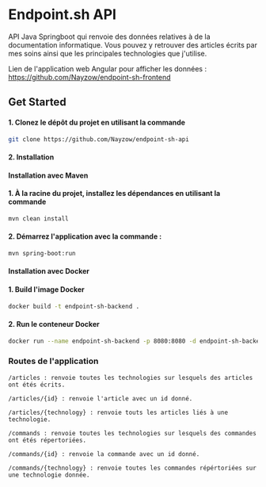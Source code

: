 # Endpoint.sh API

API Java Springboot qui renvoie des données relatives à de la documentation informatique.
Vous pouvez y retrouver des articles écrits par mes soins ainsi que les principales technologies que j'utilise.

Lien de l'application web Angular pour afficher les données : https://github.com/Nayzow/endpoint-sh-frontend

## Get Started

#### 1. Clonez le dépôt du projet en utilisant la commande

```bash
git clone https://github.com/Nayzow/endpoint-sh-api
```

#### 2. Installation

#### Installation avec Maven

#### 1. À la racine du projet, installez les dépendances en utilisant la commande

```bash
mvn clean install
```

#### 2. Démarrez l'application avec la commande :

```bash
mvn spring-boot:run
```

#### Installation avec Docker

#### 1. Build l'image Docker

```bash
docker build -t endpoint-sh-backend .
```

####  2. Run le conteneur Docker

```bash
docker run --name endpoint-sh-backend -p 8080:8080 -d endpoint-sh-backend
```

### Routes de l'application

```
/articles : renvoie toutes les technologies sur lesquels des articles ont étés écrits.
```

```
/articles/{id} : renvoie l'article avec un id donné.
```

```
/articles/{technology} : renvoie touts les articles liés à une technologie.
```

```
/commands : renvoie toutes les technologies sur lesquels des commandes ont étés répertoriées.
```

```
/commands/{id} : renvoie la commande avec un id donné.
```

```
/commands/{technology} : renvoie toutes les commandes répértoriées sur une technologie donnée.
```
